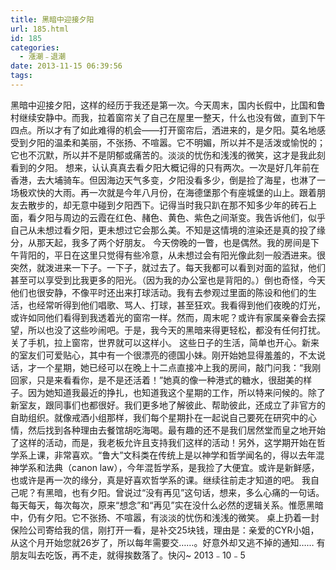 ```yaml
---
title: 黑暗中迎接夕阳
url: 185.html
id: 185
categories:
  - 漲潮﹣退潮
date: 2013-11-15 06:39:56
tags:
---
```


黑暗中迎接夕阳，这样的经历于我还是第一次。今天周末，国内长假中，比国和鲁村继续安静中。而我，拉着窗帘关了自己在屋里一整天，什么也没有做，直到下午四点。所以才有了如此难得的机会——打开窗帘后，洒进来的，是夕阳。莫名地感受到夕阳的温柔和美丽，不张扬、不喧嚣。它不明媚，所以并不是活泼或愉悦的；它也不沉默，所以并不是阴郁或痛苦的。淡淡的忧伤和浅浅的微笑，这才是我此刻看到的夕阳。 想来，认认真真去看夕阳大概记得的只有两次。一次是好几年前在香港，去大埔骑车。但因海边天气多变，夕阳没看多少，倒是捡了海星，也淋了一场极欢快的大雨。再一次就是今年八月份，在海德堡那个有座城堡的山上。跟着朋友去散步的，却无意中碰到夕阳西下。记得当时我只趴在那不知多少年的砖石上面，看夕阳与周边的云霞在红色、赭色、黄色、紫色之间渐变。我告诉他们，似乎自己从未想过看夕阳，更未想过它会那么美。不知是这情境的渲染还是真的投了缘分，从那天起，我多了两个好朋友。 今天傍晚的一瞥，也是偶然。我的房间是下午背阳的，平日在这里只觉得有些冷意，从未想过会有阳光像此刻一般洒进来。很突然，就泼进来一下子。一下子，就过去了。每天我都可以看到对面的监狱，他们甚至可以享受到比我更多的阳光。（因为我的办公室也是背阳的。）倒也奇怪，今天他们也很安静，不像平时还出来打球活动。我有去参观过里面的陈设和他们的生活，也经常听得到他们唱歌、骂人、打球，甚至狂欢。我看得到他们夜晚的灯光，或许如同他们看得到我透着光的窗帘一样。然而，周末呢？或许有家属亲眷会去探望，所以也没了这些吵闹吧。于是，我今天的黑暗来得更轻松，都没有任何打扰。关了手机，拉上窗帘，世界就可以这样小。 这些日子的生活，简单也开心。新来的室友们可爱贴心，其中有一个很漂亮的德国小妹。刚开始她显得羞羞的，不太说话，才一个星期，她已经可以在晚上十二点直接冲上我的房间，敲门问我：“我刚回家，只是来看看你，是不是还活着！”她真的像一种港式的糖水，很甜美的样子。因为她知道我最近的挣扎，也知道我这个星期的工作，所以特来问候的。除了新室友，跟同事们也都很好。我们更多地了解彼此、帮助彼此，还成立了非官方的自助组织。就像戒酒小组那样，我们每个星期扑在一起说自己要死在研究中的心情，然后找到各种理由去餐馆胡吃海喝。最有趣的还不是我们居然堂而皇之地开始了这样的活动，而是，我老板允许且支持我们这样的活动！另外，这学期开始在哲学系上课，非常喜欢。“鲁大”文科类在传统上是以神学和哲学闻名的，得以去年混神学系和法典（canon law），今年混哲学系，是我捡了大便宜。或许是新鲜感，也或许是再一次的缘分，真是好喜欢哲学系的课。继续往前走才知道的吧。 我自己呢？有黑暗，也有夕阳。曾说过“没有再见”这句话，想来，多么心痛的一句话。每天每天，每次每次，原来“想念”和“再见”实在没什么必然的逻辑关系。惟愿黑暗中，仍有夕阳。它不张扬、不喧嚣，有淡淡的忧伤和浅浅的微笑。 桌上扔着一封保险公司寄给我的信，刚打开一看，是补交25块钱，理由是：亲爱的CYR小姐，从这个月开始您就26岁了，所以每年需要交……。好意外却又逃不掉的通知…… 有朋友叫去吃饭，再不走，就得挨数落了。快闪~ 2013﹣10﹣5